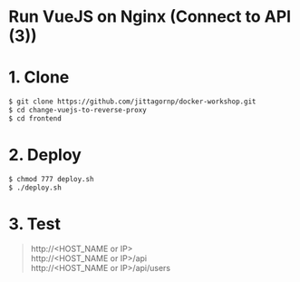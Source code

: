 # Run VueJS on Nginx (Connect to API (3)) 
# 1. Clone

```sh
$ git clone https://github.com/jittagornp/docker-workshop.git  
$ cd change-vuejs-to-reverse-proxy   
$ cd frontend   
```

# 2. Deploy 
```sh
$ chmod 777 deploy.sh 
$ ./deploy.sh 
```

# 3. Test 

> http://<HOST_NAME or IP>  
> http://<HOST_NAME or IP>/api  
> http://<HOST_NAME or IP>/api/users  
